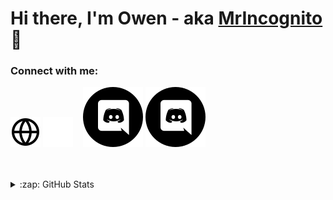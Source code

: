# Hi there, I'm Owen - aka [MrIncognito][discord] 👋 






### Connect with me:

[![website](./img/globe-light.svg)](https://333hub.tk#gh-light-mode-only)
[![website](./img/globe-dark.svg)](https://333hub.tk#gh-dark-mode-only)
&nbsp;&nbsp;
[![website](./img/Discord_black.svg)](https://discord.com/invite/4qGPHfZKSW#gh-light-mode-only)
[![website](./img/Discord_black.svg)](https://discord.com/invite/4qGPHfZKSW#gh-dark-mode-only)
&nbsp;&nbsp;





<br />
<br />











<details>
  <summary>:zap: GitHub Stats</summary>

  <img align="left" alt="codeSTACKr's GitHub Stats" src="https://github-readme-stats.vercel.app/api?username=HydoxVibez&show_icons=true&hide_border=false&title_color=ff652f&icon_color=FFE400&bg_color=09131B&text_color=ffffff&border_color=0c1a25" />

</details>

[website]: https://codeSTACKr.com
[course]: http://vsCodeHero.com
[twitter]: https://twitter.com/codeSTACKr
[youtube]: https://youtube.com/codeSTACKr
[instagram]: https://instagram.com/codeSTACKr
[linkedin]: https://linkedin.com/in/codeSTACKr
[webdevplaylist]: https://www.youtube.com/playlist?list=PLkwxH9e_vrAJ0WbEsFA9W3I1W-g_BTsbt
[jsplaylist]: https://www.youtube.com/playlist?list=PLkwxH9e_vrALRJKu7wfXby3MKeflhTu6B
[cssplaylist]: https://www.youtube.com/playlist?list=PLkwxH9e_vrALSdvZuEh6gqQdmDoDIoqz4
[reactplaylist]: https://www.youtube.com/playlist?list=PLkwxH9e_vrAK4TdffpxKY3QGyHCpxFcQ0
[discorduser]: https://discord.com/users/935480593561583666
[discord]: https://discord.com/invite/4qGPHfZKSW
